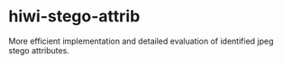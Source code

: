 # hiwi-stego-attrib
More efficient implementation and detailed evaluation of identified jpeg stego attributes.
